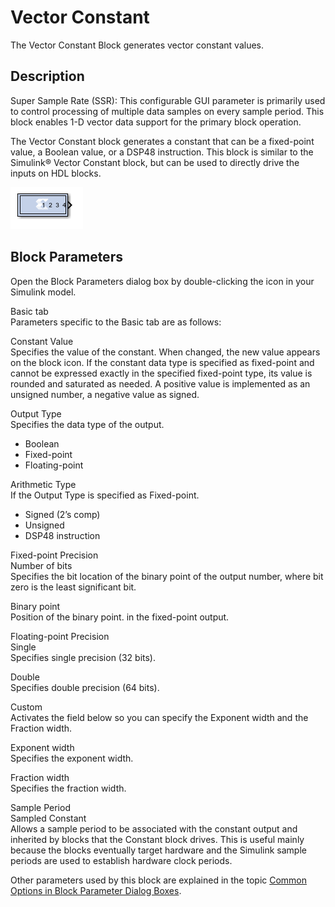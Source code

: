 # Vector Constant

The Vector Constant Block generates vector constant values.

## Description

Super Sample Rate (SSR): This configurable GUI parameter is primarily
used to control processing of multiple data samples on every sample
period. This block enables 1-D vector data support for the primary block
operation.

The Vector Constant block generates a constant that can be a fixed-point
value, a Boolean value, or a DSP48 instruction. This block is similar to
the Simulink® Vector Constant block, but can be used to directly drive
the inputs on HDL blocks.

![](./Images/hhi1555441009583.png)

## Block Parameters

Open the Block Parameters dialog box by double-clicking the icon in your
Simulink model.

Basic tab  
Parameters specific to the Basic tab are as follows:

Constant Value  
Specifies the value of the constant. When changed, the new value appears
on the block icon. If the constant data type is specified as fixed-point
and cannot be expressed exactly in the specified fixed-point type, its
value is rounded and saturated as needed. A positive value is
implemented as an unsigned number, a negative value as signed.

Output Type  
Specifies the data type of the output.

- Boolean
- Fixed-point
- Floating-point

Arithmetic Type  
If the Output Type is specified as Fixed-point.

- Signed (2’s comp)
- Unsigned
- DSP48 instruction

Fixed-point Precision  
Number of bits  
Specifies the bit location of the binary point of the output number,
where bit zero is the least significant bit.

Binary point  
Position of the binary point. in the fixed-point output.

Floating-point Precision  
Single  
Specifies single precision (32 bits).

Double  
Specifies double precision (64 bits).

Custom  
Activates the field below so you can specify the Exponent width and the
Fraction width.

Exponent width  
Specifies the exponent width.

Fraction width  
Specifies the fraction width.

Sample Period  
Sampled Constant  
Allows a sample period to be associated with the constant output and
inherited by blocks that the Constant block drives. This is useful
mainly because the blocks eventually target hardware and the Simulink
sample periods are used to establish hardware clock periods.

Other parameters used by this block are explained in the topic [Common
Options in Block Parameter Dialog
Boxes](common-options-in-block-parameter-dialog-boxes-aa1032308.html).
